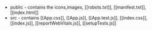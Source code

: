- public - contains the icons,images, [[robots.txt]], [[manifest.txt]], [[index.html]]
- src - contains [[App.css]], [[App.js]], [[App.test.js]], [[index.css]], [[index.js]], [[reportWebVitals.js]], [[setupTests.js]]